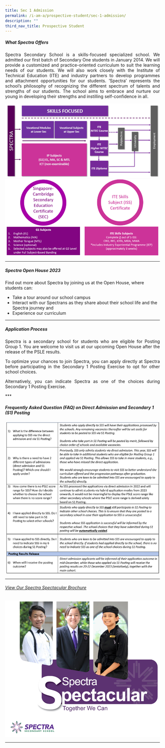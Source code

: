 ```yaml
---
title: Sec 1 Admission
permalink: /i-am-a/prospective-student/sec-1-admission/
description: ""
third_nav_title: Prospective Student
---
```

##### **What Spectra Offers**

<p align="justify">Spectra Secondary School is a skills-focused specialized school. We admitted&nbsp;our first batch of Secondary One students&nbsp;in January 2014. We will provide a customized and practice-oriented curriculum to suit the learning needs of our students. We will also work closely with the Institute of Technical Education (ITE) and industry partners to develop programmes and attachment opportunities for our students. ’Spectra’ represents the school’s philosophy of recognizing the different spectrum of talents and strengths of our students. The school aims to embrace and nurture our young in developing their strengths and instilling self-confidence in all.</p>

<img src="/images/customised%20pathway.png" style="width:800px">

<img src="/images/twin%20certification.png" style="width:800px">


***

##### **Spectra Open House 2023**

<p> Find out more about Spectra by joining us at the Open House, where students can:
	
</p><ul>
  <li>Take a tour around our school campus</li>
  <li>Interact with our Spectrans as they share about their school life and the Spectra journey and</li>
  <li>Experience our curriculum
	</li>
</ul>  
<p></p>

***

##### **Application Process**

<p align="justify">Spectra is a secondary school for students who are eligible for Posting Group 1. You are welcome to visit us at our upcoming Open House after the release of the PSLE results. </p>

<p align="justify">To optimize your chances to join Spectra, you can apply directly at Spectra before participating in the Secondary 1 Posting Exercise to opt for other school choices. </p>

<p align="justify">Alternatively, you can indicate Spectra as one of the choices during Secondary 1 Posting Exercise.  </p>
***

##### **Frequently Asked Question (FAQ) on Direct Admission and Secondary 1 (S1) Posting**

![](/images/sec%201%20posting%20faq%202.png)

***

###### [View Our Spectra Spectacular Brochure](https://drive.google.com/file/d/1302QEQDUCi0dL798P3iLRwtt574yi7a_/view?usp=sharing)
<a target="new"><img src="/images/spectra brochure 2023 cover.png" style="width:600px"></a>


***
